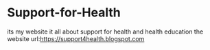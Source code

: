 # Support-for-Health
its my website it all about support for health and health education
the website url:https://support4health.blogspot.com
